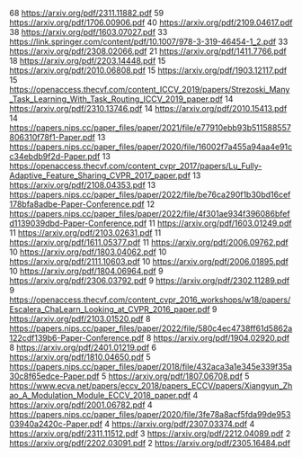 68 https://arxiv.org/pdf/2311.11882.pdf
59 https://arxiv.org/pdf/1706.00906.pdf
40 https://arxiv.org/pdf/2109.04617.pdf
38 https://arxiv.org/pdf/1603.07027.pdf
33 https://link.springer.com/content/pdf/10.1007/978-3-319-46454-1_2.pdf
33 https://arxiv.org/pdf/2308.02066.pdf
21 https://arxiv.org/pdf/1411.7766.pdf
18 https://arxiv.org/pdf/2203.14448.pdf
15 https://arxiv.org/pdf/2010.06808.pdf
15 https://arxiv.org/pdf/1903.12117.pdf
15 https://openaccess.thecvf.com/content_ICCV_2019/papers/Strezoski_Many_Task_Learning_With_Task_Routing_ICCV_2019_paper.pdf
14 https://arxiv.org/pdf/2310.13746.pdf
14 https://arxiv.org/pdf/2010.15413.pdf
14 https://papers.nips.cc/paper_files/paper/2021/file/e77910ebb93b511588557806310f78f1-Paper.pdf
13 https://papers.nips.cc/paper_files/paper/2020/file/16002f7a455a94aa4e91cc34ebdb9f2d-Paper.pdf
13 https://openaccess.thecvf.com/content_cvpr_2017/papers/Lu_Fully-Adaptive_Feature_Sharing_CVPR_2017_paper.pdf
13 https://arxiv.org/pdf/2108.04353.pdf
13 https://papers.nips.cc/paper_files/paper/2022/file/be76ca290f1b30bd16cef178bfa8adbe-Paper-Conference.pdf
12 https://papers.nips.cc/paper_files/paper/2022/file/4f301ae934f396086bfefd1139039dbd-Paper-Conference.pdf
11 https://arxiv.org/pdf/1603.01249.pdf
11 https://arxiv.org/pdf/2103.02631.pdf
11 https://arxiv.org/pdf/1611.05377.pdf
11 https://arxiv.org/pdf/2006.09762.pdf
10 https://arxiv.org/pdf/1803.04062.pdf
10 https://arxiv.org/pdf/2111.10603.pdf
10 https://arxiv.org/pdf/2006.01895.pdf
10 https://arxiv.org/pdf/1804.06964.pdf
9 https://arxiv.org/pdf/2306.03792.pdf
9 https://arxiv.org/pdf/2302.11289.pdf
9 https://openaccess.thecvf.com/content_cvpr_2016_workshops/w18/papers/Escalera_ChaLearn_Looking_at_CVPR_2016_paper.pdf
9 https://arxiv.org/pdf/2103.01520.pdf
8 https://papers.nips.cc/paper_files/paper/2022/file/580c4ec4738ff61d5862a122cdf139b6-Paper-Conference.pdf
8 https://arxiv.org/pdf/1904.02920.pdf
8 https://arxiv.org/pdf/2401.01219.pdf
6 https://arxiv.org/pdf/1810.04650.pdf
5 https://papers.nips.cc/paper_files/paper/2018/file/432aca3a1e345e339f35a30c8f65edce-Paper.pdf
5 https://arxiv.org/pdf/1807.06708.pdf
5 https://www.ecva.net/papers/eccv_2018/papers_ECCV/papers/Xiangyun_Zhao_A_Modulation_Module_ECCV_2018_paper.pdf
4 https://arxiv.org/pdf/2001.06782.pdf
4 https://papers.nips.cc/paper_files/paper/2020/file/3fe78a8acf5fda99de95303940a2420c-Paper.pdf
4 https://arxiv.org/pdf/2307.03374.pdf
4 https://arxiv.org/pdf/2311.11512.pdf
3 https://arxiv.org/pdf/2212.04089.pdf
2 https://arxiv.org/pdf/2202.03091.pdf
2 https://arxiv.org/pdf/2305.16484.pdf
